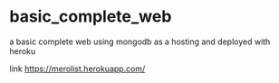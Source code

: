# basic_complete_web


a basic complete web using mongodb as a hosting and deployed with heroku

link https://merolist.herokuapp.com/
